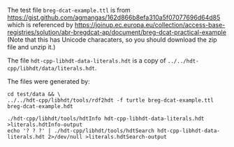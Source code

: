 The test file `breg-dcat-example.ttl` is from
https://gist.github.com/agmangas/162d866b8efa310a5f07077696d64d85
which is referenced by
https://joinup.ec.europa.eu/collection/access-base-registries/solution/abr-bregdcat-ap/document/breg-dcat-practical-example
(Note that this has Unicode characaters, so you should download the zip file and unzip it.)

The file `hdt-cpp-libhdt-data-literals.hdt` is a copy of `../../hdt-cpp/libhdt/data/literals.hdt`.

The files were generated by:
```
cd test/data && \
../../hdt-cpp/libhdt/tools/rdf2hdt -f turtle breg-dcat-example.ttl breg-dcat-example.hdt

./hdt-cpp/libhdt/tools/hdtInfo hdt-cpp-libhdt-data-literals.hdt >literals.hdtInfo-output
echo '? ? ?' | ./hdt-cpp/libhdt/tools/hdtSearch hdt-cpp-libhdt-data-literals.hdt 2>/dev/null >literals.hdtSearch-output
```


